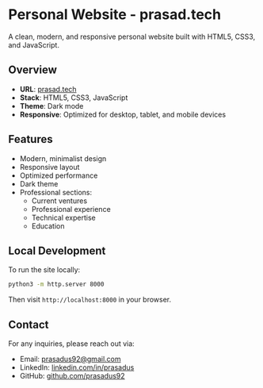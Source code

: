# Personal Website - prasad.tech

A clean, modern, and responsive personal website built with HTML5, CSS3, and JavaScript.

## Overview
- **URL**: [prasad.tech](https://prasad.tech)
- **Stack**: HTML5, CSS3, JavaScript
- **Theme**: Dark mode
- **Responsive**: Optimized for desktop, tablet, and mobile devices

## Features
- Modern, minimalist design
- Responsive layout
- Optimized performance
- Dark theme
- Professional sections:
  - Current ventures
  - Professional experience
  - Technical expertise
  - Education

## Local Development
To run the site locally:
```bash
python3 -m http.server 8000
```
Then visit `http://localhost:8000` in your browser.

## Contact
For any inquiries, please reach out via:
- Email: prasadus92@gmail.com
- LinkedIn: [linkedin.com/in/prasadus](https://linkedin.com/in/prasadus)
- GitHub: [github.com/prasadus92](https://github.com/prasadus92)
